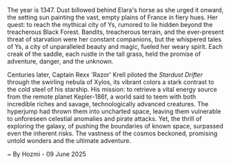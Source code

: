 
The year is 1347.  Dust billowed behind Elara's horse as she urged it onward, the setting sun painting the vast, empty plains of France in fiery hues.  Her quest: to reach the mythical city of Ys, rumored to lie hidden beyond the treacherous Black Forest.  Bandits, treacherous terrain, and the ever-present threat of starvation were her constant companions, but the whispered tales of Ys, a city of unparalleled beauty and magic, fueled her weary spirit. Each creak of the saddle, each rustle in the tall grass, held the promise of adventure, danger, and the unknown.

Centuries later, Captain Rexx 'Razor'  Krell piloted the *Stardust Drifter* through the swirling nebula of Xylos, its vibrant colors a stark contrast to the cold steel of his starship. His mission: to retrieve a vital energy source from the remote planet Kepler-186f, a world said to teem with both incredible riches and savage, technologically advanced creatures.  The hyperjump had thrown them into uncharted space, leaving them vulnerable to unforeseen celestial anomalies and pirate attacks.  Yet, the thrill of exploring the galaxy, of pushing the boundaries of known space, surpassed even the inherent risks. The vastness of the cosmos beckoned, promising untold wonders and the ultimate adventure.

~ By Hozmi - 09 June 2025
